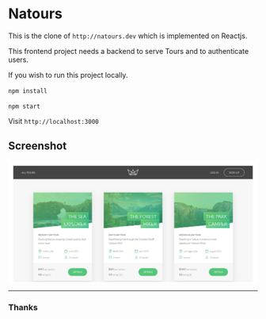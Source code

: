 # Natours

This is the clone of `http://natours.dev` which is implemented on Reactjs.

This frontend project needs a backend to serve Tours and to authenticate users.

If you wish to run this project locally.

`npm install`

`npm start`

Visit `http://localhost:3000`

## Screenshot

!['Screenshot'](./sc.png)

---

### Thanks
